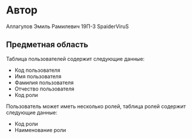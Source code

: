 # Автор

Аллагулов Эмиль Рамилевич 19П-3
SpaiderViruS

## Предметная область

Таблица пользователей содержит следующие данные:

* Код пользователя
* Имя пользователя
* Фамилия пользователя
* Отчество пользователя
* Код роли

Пользователь может иметь несколько ролей, таблица ролей содержит следующие данные:

* Код роли
* Наименование роли
